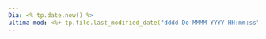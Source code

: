 ```yaml
---
Dia: <% tp.date.now() %>
ultima mod: <%+ tp.file.last_modified_date("dddd Do MMMM YYYY HH:mm:ss") %>
---
```

